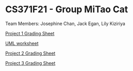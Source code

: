# CS371F21 - Group MiTao Cat
Team Members: Josephine Chan, Jack Egan, Lily Kiziriya

[Project 1 Grading Sheet](https://docs.google.com/spreadsheets/d/1P9ZbyGhyQOn_io7WefsJtmFetC8iYSihAIE2L1t2ZxU/edit)

[UML worksheet](https://app.creately.com/diagram/qOJOpUSdyhV/edit)

[Project 2 Grading Sheet](https://docs.google.com/spreadsheets/d/1FkV_QuVQNjVY3fdZuPqBl-Ceic4alYqzQUroIw6YmNU/edit?usp=sharing)

[Project 3 Grading Sheet](https://docs.google.com/spreadsheets/d/1Q7fiX4NyKEmny1nTo7P-VzMPCW9SN7yel5hip0Nez5s/edit#gid=0)
